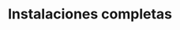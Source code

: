 ---
title: "Instalaciones completas"
image: "/IMG-20250907-WA0012.jpg"
alt: "Instalaciones completas"
order: 6
---